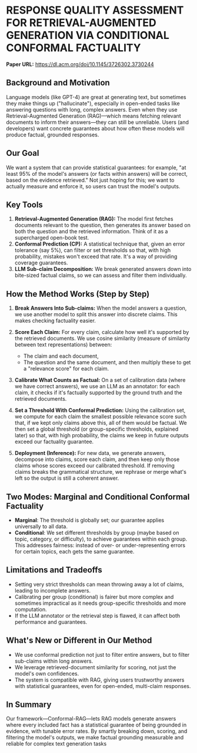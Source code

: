 # RESPONSE QUALITY ASSESSMENT FOR RETRIEVAL-AUGMENTED GENERATION VIA CONDITIONAL CONFORMAL FACTUALITY

**Paper URL:** https://dl.acm.org/doi/10.1145/3726302.3730244

## **Background and Motivation**

Language models (like GPT-4) are great at generating text, but sometimes they make things up ("hallucinate"), especially in open-ended tasks like answering questions with long, complex answers. Even when they use Retrieval-Augmented Generation (RAG)—which means fetching relevant documents to inform their answers—they can still be unreliable. Users (and developers) want concrete guarantees about how often these models will produce factual, grounded responses.

## **Our Goal**

We want a system that can provide statistical guarantees: for example, "at least 95% of the model's answers (or facts within answers) will be correct, based on the evidence retrieved." Not just hoping for this; we want to actually measure and enforce it, so users can trust the model's outputs.

## **Key Tools**

1. **Retrieval-Augmented Generation (RAG):** The model first fetches documents relevant to the question, then generates its answer based on both the question and the retrieved information. Think of it as a supercharged open-book test.
2. **Conformal Prediction (CP):** A statistical technique that, given an error tolerance (say 5%), can filter or set thresholds so that, with high probability, mistakes won't exceed that rate. It's a way of providing coverage guarantees.
3. **LLM Sub-claim Decomposition:** We break generated answers down into bite-sized factual claims, so we can assess and filter them individually.

## **How the Method Works (Step by Step)**

1. **Break Answers Into Sub-claims:** When the model answers a question, we use another model to split this answer into discrete claims. This makes checking factuality easier.
    
2. **Score Each Claim:** For every claim, calculate how well it's supported by the retrieved documents. We use cosine similarity (measure of similarity between text representations) between:
    
    - The claim and each document,
    - The question and the same document, and then multiply these to get a "relevance score" for each claim.
3. **Calibrate What Counts as Factual:** On a set of calibration data (where we have correct answers), we use an LLM as an annotator: for each claim, it checks if it's factually supported by the ground truth and the retrieved documents.
    
4. **Set a Threshold With Conformal Prediction:** Using the calibration set, we compute for each claim the smallest possible relevance score such that, if we kept only claims above this, all of them would be factual. We then set a global threshold (or group-specific thresholds, explained later) so that, with high probability, the claims we keep in future outputs exceed our factuality guarantee.
    
5. **Deployment (Inference):** For new data, we generate answers, decompose into claims, score each claim, and then keep only those claims whose scores exceed our calibrated threshold. If removing claims breaks the grammatical structure, we rephrase or merge what's left so the output is still a coherent answer.
    

## **Two Modes: Marginal and Conditional Conformal Factuality**

- **Marginal**: The threshold is globally set; our guarantee applies universally to all data.
- **Conditional**: We set different thresholds by group (maybe based on topic, category, or difficulty), to achieve guarantees within each group. This addresses fairness: instead of over- or under-representing errors for certain topics, each gets the same guarantee.

## **Limitations and Tradeoffs**

- Setting very strict thresholds can mean throwing away a lot of claims, leading to incomplete answers.
- Calibrating per group (conditional) is fairer but more complex and sometimes impractical as it needs group-specific thresholds and more computation.
- If the LLM annotator or the retrieval step is flawed, it can affect both performance and guarantees.

## **What's New or Different in Our Method**

- We use conformal prediction not just to filter entire answers, but to filter sub-claims within long answers.
- We leverage retrieved-document similarity for scoring, not just the model's own confidences.
- The system is compatible with RAG, giving users trustworthy answers with statistical guarantees, even for open-ended, multi-claim responses.

## **In Summary**

Our framework—Conformal-RAG—lets RAG models generate answers where every included fact has a statistical guarantee of being grounded in evidence, with tunable error rates. By smartly breaking down, scoring, and filtering the model's outputs, we make factual grounding measurable and reliable for complex text generation tasks